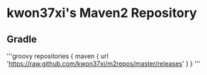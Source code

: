# kwon37xi's Maven2 Repository

## Gradle
'''groovy
repositories {
    maven {
        url 'https://raw.github.com/kwon37xi/m2repos/master/releases'
    }
}
'''
